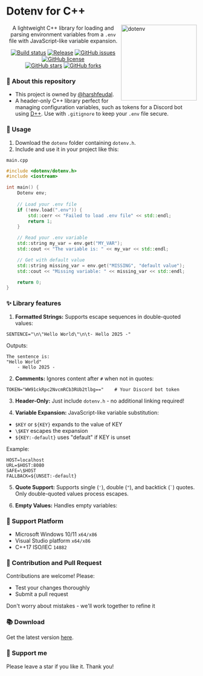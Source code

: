 # Dotenv for C++

 <img src="https://user-images.githubusercontent.com/87577447/223471093-0c3dedd0-780d-40d2-a507-1e07df441909.png" alt="dotenv" align="right" width="200" />

<div align="center">

A lightweight C++ library for loading and parsing environment variables from a `.env` file with JavaScript-like variable expansion.

[![Build status](https://ci.appveyor.com/api/projects/status/0yh7hmtp0xu98b31?svg=true)](https://ci.appveyor.com/project/harshfeudal/dotenv)
[![Release](https://img.shields.io/github/v/release/harshfeudal/dotenv?color=brightgreen)](https://github.com/harshfeudal/dotenv/releases/latest)
[![GitHub issues](https://img.shields.io/github/issues/harshfeudal/dotenv)](https://github.com/harshfeudal/dotenv/issues)
[![GitHub license](https://img.shields.io/github/license/harshfeudal/dotenv?color=brightgreen)](https://github.com/harshfeudal/dotenv/blob/master/MIT_LICENSE.md)
<br />
[![GitHub stars](https://img.shields.io/github/stars/harshfeudal/dotenv?color=ff69b4)](https://github.com/harshfeudal/dotenv/stargazers)
[![GitHub forks](https://img.shields.io/github/forks/harshfeudal/dotenv?color=ff69b4)](https://github.com/harshfeudal/dotenv/network)

</div>

### 📝 About this repository
- This project is owned by [@harshfeudal](https://github.com/harshfeudal).
- A header-only C++ library perfect for managing configuration variables, such as tokens for a Discord bot using [D++](https://dpp.dev/). Use with `.gitignore` to keep your `.env` file secure.

### 🚨 Usage
1. Download the `dotenv` folder containing `dotenv.h`.
2. Include and use it in your project like this:

`main.cpp`
```cpp
#include <dotenv/dotenv.h>
#include <iostream>

int main() {
    Dotenv env;
    
    // Load your .env file
    if (!env.load(".env")) {
        std::cerr << "Failed to load .env file" << std::endl;
        return 1;
    }

    // Read your .env variable
    std::string my_var = env.get("MY_VAR");
    std::cout << "The variable is: " << my_var << std::endl;

    // Get with default value
    std::string missing_var = env.get("MISSING", "default value");
    std::cout << "Missing variable: " << missing_var << std::endl;

    return 0;
}
```

### ✨ Library features
1. **Formatted Strings:** Supports escape sequences in double-quoted values:

```env
SENTENCE="\n\"Hello World\"\n\t- Hello 2025 -"
```

Outputs:

```console
The sentence is:
"Hello World"
    - Hello 2025 -
```

2. **Comments:** Ignores content after `#` when not in quotes:

```env
TOKEN="WW91ckRpc2NvcmRCb3RUb2tlbg=="    # Your Discord bot token
```

3. **Header-Only:** Just include `dotenv.h` - no additional linking required!

4. **Variable Expansion:** JavaScript-like variable substitution:
- `$KEY` or `${KEY}` expands to the value of KEY
- `\$KEY` escapes the expansion
- `${KEY:-default}` uses "default" if KEY is unset

Example:

```env
HOST=localhost
URL=$HOST:8080
SAFE=\$HOST
FALLBACK=${UNSET:-default}
```

5. **Quote Support:** Supports single (`'`), double (`"`), and backtick (`` ` ``) quotes. Only double-quoted values process escapes.

6. **Empty Values:** Handles empty variables:

### 👷 Support Platform
- Microsoft Windows 10/11 `x64/x86`
- Visual Studio platform `x64/x86`
- C++17 ISO/IEC `14882`

### 💎 Contribution and Pull Request
Contributions are welcome! Please:

- Test your changes thoroughly
- Submit a pull request

Don't worry about mistakes - we'll work together to refine it

### 📚 Download
Get the latest version [here](https://github.com/harshfeudal/dotenv/releases/latest).

### 🤝 Support me
Please leave a star if you like it. Thank you!